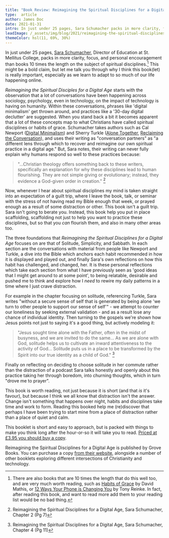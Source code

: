 ```yaml
---
title: "Book Review: Reimagining the Spiritual Disciplines for a Digital Age"
type:  article
author: James Doc
date: 2021-01-31
intro: In just under 25 pages, Sara Schumacher packs in more clarity, focus, and personal encouragement than books 10 times the length on the subject of spiritual disciplines.
leadImage: /_assets/img/blog/2021/reimagining-the-spiritual-disciplines-for-a-digital-age.jpg
themeColor: hsl(11, 69%, 30%)
---
```


In just under 25 pages, [Sara Schumacher](https://www.stmellitus.ac.uk/profile-list/dr-sara-schumacher), Director of Education at St. Mellitus College, packs in more clarity, focus, and personal encouragement than books 10 times the length on the subject of spiritual disciplines.[^others] This might be a bold claim, but let me talk you through why I think this book(let) is really important, especially as we learn to adapt to so much of our life happening online.

_Reimagining the Spiritual Disciples for a Digital Age_ starts with the observation that a lot of conversations have been happening across sociology, psychology, even in technology, on the impact of technology is having on humanity. Within these conversations, phrases like 'digital minimalism' get thrown around, and practices like a '30-day digital declutter' are suggested. When you stand back a bit it becomes apparent that a lot of these concepts map to what Christians have called spiritual disciplines or habits of grace. Schumacher takes authors such as Cal Newport ([Digital Minimalism](https://www.amazon.co.uk/Digital-Minimalism-Living-Better-Technology/dp/0241341132/)) and Sherry Turkle ([Alone Together](https://www.amazon.co.uk/Alone-Together-Expect-Technology-Other/dp/0465093655), [Reclaiming the Conversation](https://www.amazon.co.uk/Reclaiming-Conversation-Power-Talk-Digital/dp/1594205558)), and uses their writing as "conversation partners" as "a different lens through which to recover and reimagine our own spiritual practice in a digital age." But, Sara notes, their writing can never fully explain why humans respond so well to these practices because:

> "…Christian theology offers something back to these writers, specifically an explanation for why these disciplines lead to human flourishing. They are not simple giving or evolutionary; instead, they evidence a God-given order in creation." [^explanation]

Now, whenever I hear about spiritual disciplines my mind is taken straight into an expectation of a guilt trip, where I leave the book, talk, or seminar with the stress of not having read my Bible enough that week, or prayed enough as a result of some distraction or other. This book isn't a guilt trip. Sara isn't going to berate you. Instead, this book help you put in place scaffolding, scaffolding not just to help you want to practice these disciplines, but so that you _can_ flourish them, and also in many other areas too.

The three foundations that _Reimagining the Spiritual Disciplines for a Digital Age_ focuses on are that of Solitude, Simplicity, and Sabbath. In each section are the conversations with material from people like Newport and Turkle, a dive into the Bible which anchors each habit recommended in how it is displayed and played out, and finally Sara's own reflections on how this habit has challenged, and changed, her. It is these personal reflections which take each section from what I have previously seen as 'good ideas that I might get around to at some point', to being relatable, desirable and pushed me to think and explore how I _need_ to rewire my daily patterns in a time where I just crave distraction.

For example in the chapter focusing on solitude, referencing Turkle, Sara writes "without a secure sense of self that is generated by being alone 'we turn to other people to support our sense of self'" - we attempt to counter our loneliness by seeking external validation - and as a result lose any chance of individual identity. Then turning to the gospels we're shown how Jesus points not just to saying it's a good thing, but actively modeling it:

> "Jesus sought time alone with the Father, often in the midst of busyness, and we are invited to do the same… As we are alone with God, solitude helps us to cultivate an inward attentiveness to the activity of God… Solitude puts us in a place to be transformed by the Spirit into our true identity as a child of God." [^solitude]

Finally on reflecting on deciding to choose solitude in her commute rather than the distraction of a podcast Sara talks honestly and openly about this practice taking her through boredom, into churning thoughts, which in turn "drove me to prayer".

This book is worth reading, not just because it is short (and that _is_ it's favour), but because I think we all know that distraction isn't the answer. Change isn't something that happens over night, habits and disciplines take time and work to form. Reading this booked help me (re)discover that perhaps I have been trying to start mine from a place of distraction rather than a place of quiet and calm.

This booklet is short and easy to approach, but is packed with things to make you think long after the hour-or-so it will take you to read. [Priced at £3.95 you should buy a copy](https://grovebooks.co.uk/products/s-153-reimagining-the-spiritual-disciplines-for-a-digital-age).

Reimagining the Spiritual Disciplines for a Digital Age is published by Grove Books. You can purchase a copy [from their website](https://grovebooks.co.uk/products/s-153-reimagining-the-spiritual-disciplines-for-a-digital-age), alongside a number of other booklets exploring different intersections of Christianity and technology.

[^others]: There are also books that are 10 times the length that do this well too, and are very much worth reading, such as [Habits of Grace](https://www.10ofthose.com/uk/products/20072/habits-of-grace) by David Mathis, or [12 Ways Your Phone is Changing You](https://www.10ofthose.com/uk/products/22035/12-ways-your-phone-is) by Tony Reinke. In fact, after reading this book, and want to read more add them to your reading list would be no bad thing.
[^explanation]: Reimagining the Spiritual Disciplines for a Digital Age, Sara Schumacher, Chapter 2 (Pg 7)
[^solitude]: Reimagining the Spiritual Disciplines for a Digital Age, Sara Schumacher, Chapter 4 (Pg 11)

